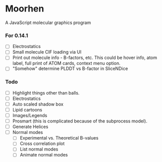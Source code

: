 # Moorhen
A JavaScript molecular graphics program

### For 0.14.1
- [ ] Electrostatics
- [ ] Small molecule CIF loading via UI
- [ ] Print out molecule info - B-factors, etc. This could be hover info, atom label, full print
      of ATOM cards, context menu option.
- [ ] "Somehow" determine PLDDT vs B-factor in SliceNDice

### Todo
- [ ] Highlight things other than balls.
- [ ] Electrostatics
- [ ] Auto scaled shadow box
- [ ] Lipid cartoons
- [ ] Images/Legends
- [ ] Prosmart (this is complicated because of the subprocess model).
- [ ] Generate Helices
- [ ] Normal modes
    - [ ] Experimental vs. Theoretical B-values
    - [ ] Cross correlation plot
    - [ ] List normal modes
    - [ ] Animate normal modes
